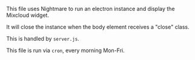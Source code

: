 This file uses Nightmare to run an electron instance and display the Mixcloud widget.

It will close the instance when the body element receives a "close" class.

This is handled by `server.js`.

This file is run via `cron`, every morning Mon-Fri.
